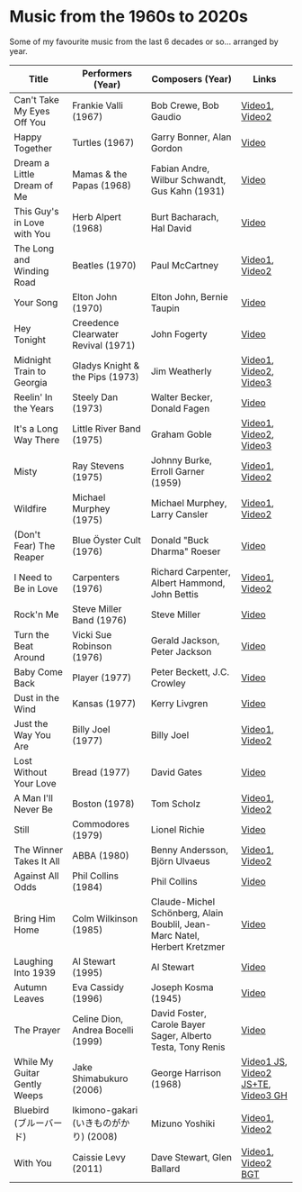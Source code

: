 # Music from the 1960s to 2020s

Some of my favourite music from the last 6 decades or so... arranged by year.

Title                       | Performers (Year)                   | Composers (Year)          | Links
----------------------------|-------------------------------------|---------------------------|------
Can't Take My Eyes Off You  | Frankie Valli (1967)                | Bob Crewe, Bob Gaudio     | [Video1](https://www.youtube.com/watch?v=NGFToiLtXro), [Video2](https://www.youtube.com/watch?v=RbnXASVV--M)
Happy Together              | Turtles (1967)                      | Garry Bonner, Alan Gordon | [Video](https://www.youtube.com/watch?v=mRCe5L1imxg)
Dream a Little Dream of Me  | Mamas & the Papas (1968)            | Fabian Andre, Wilbur Schwandt, Gus Kahn (1931) | [Video](https://www.youtube.com/watch?v=GBotCustS-Q)
This Guy's in Love with You | Herb Alpert (1968)                  | Burt Bacharach, Hal David | [Video](https://www.youtube.com/watch?v=o8ByJ1C0iR4)
The Long and Winding Road   | Beatles (1970)                      | Paul McCartney            | [Video1](https://www.youtube.com/watch?v=fR4HjTH_fTM), [Video2](https://www.youtube.com/watch?v=tjdf_w1JcSQ)
Your Song                   | Elton John (1970)                   | Elton John, Bernie Taupin | [Video](https://www.youtube.com/watch?v=GlPlfCy1urI)
Hey Tonight                 | Creedence Clearwater Revival (1971) | John Fogerty              | [Video](https://www.youtube.com/watch?v=_UJduxHSqF8)
Midnight Train to Georgia   | Gladys Knight & the Pips (1973)     | Jim Weatherly             | [Video1](https://www.youtube.com/watch?v=A0F9lh8TiSM), [Video2](https://www.youtube.com/watch?v=s4KZs0mLJiQ), [Video3](https://www.youtube.com/watch?v=K2PeC1MkAZE)
Reelin' In the Years  | Steely Dan (1973)        | Walter Becker, Donald Fagen                    | [Video](https://www.youtube.com/watch?v=GaH25Sghoqc)
It's a Long Way There | Little River Band (1975) | Graham Goble                                   | [Video1](https://www.youtube.com/watch?v=3hqO8q7uoIo), [Video2](https://www.youtube.com/watch?v=qYiiv7Dr-cA), [Video3](https://www.youtube.com/watch?v=ABckaeEANU4)
Misty                 | Ray Stevens (1975)       | Johnny Burke, Erroll Garner (1959)             | [Video1](https://www.youtube.com/watch?v=ko56rc30qdk), [Video2](https://www.youtube.com/watch?v=v3RigVrLr7s)
Wildfire              | Michael Murphey (1975)   | Michael Murphey, Larry Cansler                 | [Video1](https://www.youtube.com/watch?v=Pc3OnSQc48s), [Video2](https://www.youtube.com/watch?v=gl4Y4FWWkn0)
(Don't Fear) The Reaper | Blue Öyster Cult (1976) | Donald "Buck Dharma" Roeser                   | [Video](https://www.youtube.com/watch?v=Dy4HA3vUv2c)
I Need to Be in Love  | Carpenters (1976)        | Richard Carpenter, Albert Hammond, John Bettis | [Video1](https://www.youtube.com/watch?v=5sYoepCsTTM), [Video2](https://www.youtube.com/watch?v=mTVpNXG7iBk)
Rock'n Me             | Steve Miller Band (1976) | Steve Miller                                   | [Video](https://www.youtube.com/watch?v=pIF9hCgImTY)
Turn the Beat Around | Vicki Sue Robinson (1976) | Gerald Jackson, Peter Jackson                  | [Video](https://www.youtube.com/watch?v=vz9pZW5OvM4)
Baby Come Back        | Player (1977)            | Peter Beckett, J.C. Crowley                    | [Video](https://www.youtube.com/watch?v=Hn-enjcgV1o)
Dust in the Wind      | Kansas (1977)            | Kerry Livgren                                  | [Video](https://www.youtube.com/watch?v=tH2w6Oxx0kQ)
Just the Way You Are  | Billy Joel (1977)        | Billy Joel                                     | [Video1](https://www.youtube.com/watch?v=dBqyX0UUzVQ), [Video2](https://www.youtube.com/watch?v=tJWM5FmZyqU)
Lost Without Your Love  | Bread (1977)           | David Gates                                    | [Video](https://www.youtube.com/watch?v=4vOq6UPhvDE)
A Man I'll Never Be     | Boston (1978)          | Tom Scholz                                     | [Video1](https://www.youtube.com/watch?v=gZxP3bMn0as), [Video2](https://www.youtube.com/watch?v=PqsHWnDBS0Q)
Still                   | Commodores (1979)   | Lionel Richie                  | [Video](https://www.youtube.com/watch?v=-oTxaL2NDkc)
The Winner Takes It All | ABBA (1980)         | Benny Andersson, Björn Ulvaeus | [Video1](https://www.youtube.com/watch?v=92cwKCU8Z5c&ob=av2nm), [Video2](https://www.youtube.com/watch?v=iyIOl-s7JTU)
Against All Odds        | Phil Collins (1984) | Phil Collins                   | [Video](https://www.youtube.com/watch?v=CkGg1bzfSys)
Bring Him Home               | Colm Wilkinson (1985)              | Claude-Michel Schönberg, Alain Boublil, Jean-Marc Natel, Herbert Kretzmer | [Video](https://www.youtube.com/watch?v=qsYnhVITf9E)
Laughing Into 1939           | Al Stewart (1995)                  | Al Stewart                                                                | [Video](https://www.youtube.com/watch?v=jmuPs1vD8Ew)
Autumn Leaves                | Eva Cassidy (1996)                 | Joseph Kosma (1945)                                                       | [Video](https://www.youtube.com/watch?v=xXBNlApwh0c)
The Prayer                   | Celine Dion, Andrea Bocelli (1999) | David Foster, Carole Bayer Sager, Alberto Testa, Tony Renis               | [Video](https://www.youtube.com/watch?v=qt_OkgSOrkU)
While My Guitar Gently Weeps | Jake Shimabukuro (2006)            | George Harrison (1968)                                                    | [Video1 JS](https://www.youtube.com/watch?v=puSkP3uym5k), [Video2 JS+TE](https://www.youtube.com/watch?v=J5qakFIecBU), [Video3 GH](https://www.youtube.com/watch?v=oDs2Bkq6UU4)
Bluebird (ブルーバード)      | Ikimono-gakari (いきものがかり) (2008) | Mizuno Yoshiki                                                        | [Video1](https://www.youtube.com/watch?v=uWwIrX47VD8), [Video2](https://www.youtube.com/watch?v=aJRu5ltxXjc)
With You                     | Caissie Levy (2011)                | Dave Stewart, Glen Ballard                                                | [Video1](https://www.youtube.com/watch?v=VHQ0FmUtS0E), [Video2 BGT](https://www.youtube.com/watch?v=nuxRztsMNzg)

